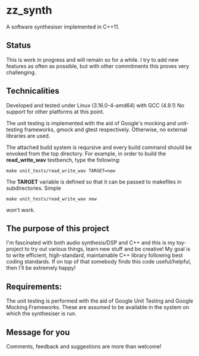 zz_synth
========

A software synthesiser implemented in C++11. 

Status
--------
This is work in progress and will remain so for a while. I try to add new features as often as possible, but with other commitments this proves very challenging. 

Technicalities
--------------
Developed and tested under Linux (3.16.0-4-amd64) with GCC (4.9.1) No support for other platforms at this point.

The unit testing is implemented with the aid of Google's mocking and unit-testing frameworks, gmock and gtest respectively. Otherwise, no external libraries are used.

The attached build system is reqursive and every build command should be envoked from the top directory. For example, in order to build the **read_write_wav** testbench, type the following:
```
make unit_tests/read_write_wav TARGET=new
```
The **TARGET** variable is defined so that it can be passed to makefiles in subdirectories. Simple
```
make unit_tests/read_write_wav new
```
won't work.

The purpose of this project
----------------------------
I'm fascinated with both audio synthesis/DSP and C++ and this is my toy-project to try out various things, learn new stuff and be creative! My goal is to write efficient, high-standard, maintainable C++ library following best coding standards. If on top of that somebody finds this code useful/helpful, then I'll be extremely happy!

Requirements:
-------------
The unit testing is performed with the aid of Google Unit Testing and Google Mocking Frameworks. These are assumed to be available in the system on which the synthesiser is run.

Message for you
----------------
Comments, feedback and suggestions are more than welcome!
